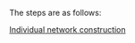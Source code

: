 The steps are as follows: 

[Individual network construction](1.Individual%20Network%20Construction.md)
 



